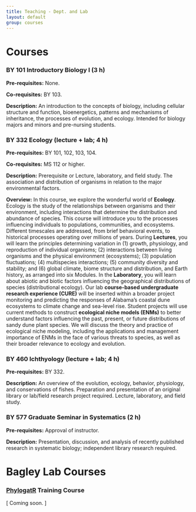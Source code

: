 ```yaml
---
title: Teaching - Dept. and Lab
layout: default
group: courses
---
```


# Courses

### BY 101 Introductory Biology I (3 h)

**Pre-requisites:** None.

**Co-requisites:** BY 103.

**Description:** An introduction to the concepts of biology, including cellular structure and function, bioenergetics, 
patterns and mechanisms of inheritance, the processes of evolution, and ecology. Intended for biology 
majors and minors and pre-nursing students.


### BY 332 Ecology (lecture + lab; 4 h)

**Pre-requisites:** BY 101, 102, 103, 104.

**Co-requisites:** MS 112 or higher.

**Description:** Prerequisite or Lecture, laboratory, and field study. The association and distribution of organisms in 
relation to the major environmental factors.

**Overview:** In this course, we explore the wonderful world of **Ecology**. Ecology is the study of the relationships between 
organisms 
and their environment, including interactions that determine the distribution and abundance of species. This course will 
introduce you to the processes influencing individuals to populations, communities, and ecosystems. Different timescales 
are addressed, from brief behavioral events, to historical processes operating over millions of years. During **Lectures**, 
you will learn the principles determining variation in (1) growth, physiology, and reproduction of individual organisms; 
(2) interactions between living organisms and the physical environment (ecosystems); (3) population fluctuations; (4) 
multispecies interactions; (5) community diversity and stability; and (6) global climate, biome structure and distribution, 
and Earth history, as arranged into six Modules. In the **Laboratory**, you will learn about abiotic and biotic factors influencing 
the geographical distributions of species (distributional ecology). Our lab **course-based undergraduate research experience 
(CURE)** will be inserted within a broader project monitoring and predicting the responses of Alabama’s coastal dune ecosystems 
to climate change and sea-level rise. Student projects will use current methods to construct **ecological niche models (ENMs)** 
to better understand factors influencing the past, present, or future distributions of sandy dune plant species. We will 
discuss the theory and practice of ecological niche modeling, including the applications and management importance of ENMs 
in the face of various threats to species, as well as their broader relevance to ecology and evolution.

### BY 460 Ichthyology (lecture + lab; 4 h)

**Pre-requisites:** BY 332.

**Description:** An overview of the evolution, ecology, behavior, physiology, and conservations of fishes. Preparation and 
presentation of an original library or lab/field research project required. Lecture, laboratory, and field study.

### BY 577 Graduate Seminar in Systematics (2 h)

**Pre-requisites:** Approval of instructor.

**Description:** Presentation, discussion, and analysis of recently published research in systematic biology; independent 
library research required.



# Bagley Lab Courses

### [PhylogatR](https://phylogatr.org) Training Course

[ Coming soon. ]


